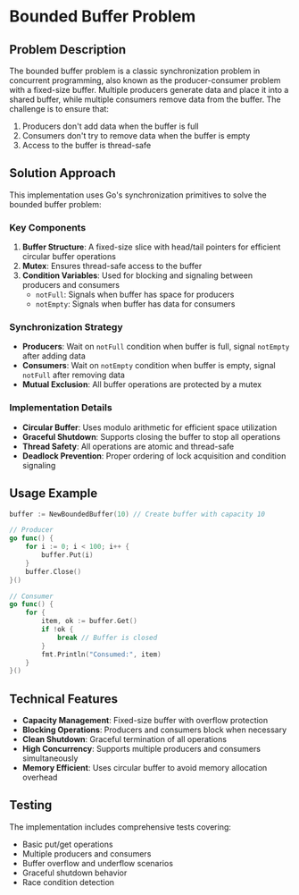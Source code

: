 # Bounded Buffer Problem

## Problem Description

The bounded buffer problem is a classic synchronization problem in concurrent programming, also known as the producer-consumer problem with a fixed-size buffer. Multiple producers generate data and place it into a shared buffer, while multiple consumers remove data from the buffer. The challenge is to ensure that:

1. Producers don't add data when the buffer is full
2. Consumers don't try to remove data when the buffer is empty
3. Access to the buffer is thread-safe

## Solution Approach

This implementation uses Go's synchronization primitives to solve the bounded buffer problem:

### Key Components

1. **Buffer Structure**: A fixed-size slice with head/tail pointers for efficient circular buffer operations
2. **Mutex**: Ensures thread-safe access to the buffer
3. **Condition Variables**: Used for blocking and signaling between producers and consumers
   - `notFull`: Signals when buffer has space for producers
   - `notEmpty`: Signals when buffer has data for consumers

### Synchronization Strategy

- **Producers**: Wait on `notFull` condition when buffer is full, signal `notEmpty` after adding data
- **Consumers**: Wait on `notEmpty` condition when buffer is empty, signal `notFull` after removing data
- **Mutual Exclusion**: All buffer operations are protected by a mutex

### Implementation Details

- **Circular Buffer**: Uses modulo arithmetic for efficient space utilization
- **Graceful Shutdown**: Supports closing the buffer to stop all operations
- **Thread Safety**: All operations are atomic and thread-safe
- **Deadlock Prevention**: Proper ordering of lock acquisition and condition signaling

## Usage Example

```go
buffer := NewBoundedBuffer(10) // Create buffer with capacity 10

// Producer
go func() {
    for i := 0; i < 100; i++ {
        buffer.Put(i)
    }
    buffer.Close()
}()

// Consumer
go func() {
    for {
        item, ok := buffer.Get()
        if !ok {
            break // Buffer is closed
        }
        fmt.Println("Consumed:", item)
    }
}()
```

## Technical Features

- **Capacity Management**: Fixed-size buffer with overflow protection
- **Blocking Operations**: Producers and consumers block when necessary
- **Clean Shutdown**: Graceful termination of all operations
- **High Concurrency**: Supports multiple producers and consumers simultaneously
- **Memory Efficient**: Uses circular buffer to avoid memory allocation overhead

## Testing

The implementation includes comprehensive tests covering:
- Basic put/get operations
- Multiple producers and consumers
- Buffer overflow and underflow scenarios
- Graceful shutdown behavior
- Race condition detection